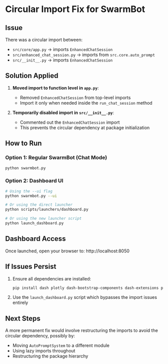 # Circular Import Fix for SwarmBot

## Issue
There was a circular import between:
- `src/core/app.py` → imports `EnhancedChatSession`
- `src/enhanced_chat_session.py` → imports from `src.core.auto_prompt`
- `src/__init__.py` → imports `EnhancedChatSession`

## Solution Applied

1. **Moved import to function level in `app.py`**:
   - Removed `EnhancedChatSession` from top-level imports
   - Import it only when needed inside the `run_chat_session` method

2. **Temporarily disabled import in `src/__init__.py`**:
   - Commented out the `EnhancedChatSession` import
   - This prevents the circular dependency at package initialization

## How to Run

### Option 1: Regular SwarmBot (Chat Mode)
```bash
python swarmbot.py
```

### Option 2: Dashboard UI
```bash
# Using the --ui flag
python swarmbot.py --ui

# Or using the direct launcher
python scripts/launchers/dashboard.py

# Or using the new launcher script
python launch_dashboard.py
```

## Dashboard Access
Once launched, open your browser to: http://localhost:8050

## If Issues Persist
1. Ensure all dependencies are installed:
   ```bash
   pip install dash plotly dash-bootstrap-components dash-extensions psutil
   ```

2. Use the `launch_dashboard.py` script which bypasses the import issues entirely

## Next Steps
A more permanent fix would involve restructuring the imports to avoid the circular dependency, possibly by:
- Moving `AutoPromptSystem` to a different module
- Using lazy imports throughout
- Restructuring the package hierarchy
